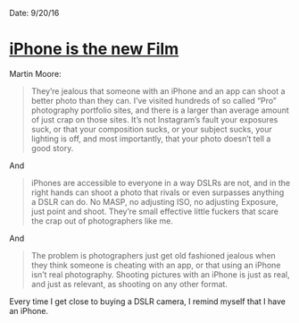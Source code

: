 Date: 9/20/16

# [iPhone is the new Film](http://www.diyphotography.net/iphone-new-film/?utm_source=feedburner&utm_medium=feed&utm_campaign=Feed:+Diyphotographynet+(DIYPhotography.net+-+Photography+and+Studio+Lighting))

Martin Moore:

> They’re jealous that someone with an iPhone and an app can shoot a better photo than they can. I’ve visited hundreds of so called “Pro” photography portfolio sites, and there is a larger than average amount of just crap on those sites. It’s not Instagram’s fault your exposures suck, or that your composition sucks, or your subject sucks, your lighting is off, and most importantly, that your photo doesn’t tell a good story.

And

> iPhones are accessible to everyone in a way DSLRs are not, and in the right hands can shoot a photo that rivals or even surpasses anything a DSLR can do. No MASP, no adjusting ISO, no adjusting Exposure, just point and shoot. They’re small effective little fuckers that scare the crap out of photographers like me.

And

> The problem is photographers just get old fashioned jealous when they think someone is cheating with an app, or that using an iPhone isn’t real photography. Shooting pictures with an iPhone is just as real, and just as relevant, as shooting on any other format.

Every time I get close to buying a DSLR camera, I remind myself that I have an iPhone.
